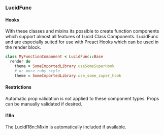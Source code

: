 ### LucidFunc

#### Hooks
With these classes and mixins its possible to create function components which support almost all features of Lucid Class
Components. LucidFunc and are especially suited for use with Preact Hooks which can be used in the render block.
```ruby
class MyFunctionComponent < LucidFunc::Base
  render do
    theme = SomeImportedLibrary.useSomeSuperHook
    # or more ruby style
    theme = SomeImportedLibrary.use_some_super_hook
```

#### Restrictions
Automatic prop validation is not applied to these component types. Props can be manually validated if desired.

#### I18n
The LucidI18n::Mixin is automatically included if available.
